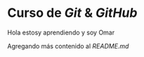 # Curso de _Git_ & _GitHub_

Hola estosy aprendiendo y soy Omar

Agregando más contenido al _README.md_
